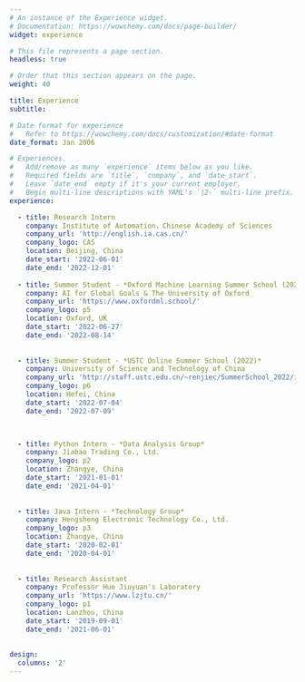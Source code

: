 ```yaml
---
# An instance of the Experience widget.
# Documentation: https://wowchemy.com/docs/page-builder/
widget: experience

# This file represents a page section.
headless: true

# Order that this section appears on the page.
weight: 40

title: Experience
subtitle:

# Date format for experience
#   Refer to https://wowchemy.com/docs/customization/#date-format
date_format: Jan 2006

# Experiences.
#   Add/remove as many `experience` items below as you like.
#   Required fields are `title`, `company`, and `date_start`.
#   Leave `date_end` empty if it's your current employer.
#   Begin multi-line descriptions with YAML's `|2-` multi-line prefix.
experience:

  - title: Research Intern
    company: Institute of Automation，Chinese Academy of Sciences
    company_url: 'http://english.ia.cas.cn/'
    company_logo: CAS
    location: Beijing, China
    date_start: '2022-06-01'
    date_end: '2022-12-01'
    
  - title: Summer Student - *Oxford Machine Learning Summer School (2022)*
    company: AI for Global Goals & The University of Oxford
    company_url: 'https://www.oxfordml.school/'
    company_logo: p5
    location: Oxford, UK 
    date_start: '2022-06-27'
    date_end: '2022-08-14'
    
      
  - title: Summer Student - *USTC Online Summer School (2022)*
    company: University of Science and Technology of China
    company_url: 'http://staff.ustc.edu.cn/~renjiec/SummerSchool_2022/index.html'
    company_logo: p6
    location: Hefei, China
    date_start: '2022-07-04'
    date_end: '2022-07-09'
      


  - title: Python Intern - *Data Analysis Group*
    company: Jiabao Trading Co., Ltd.
    company_logo: p2
    location: Zhangye, China
    date_start: '2021-01-01'
    date_end: '2021-04-01'
        
        
  - title: Java Intern - *Technology Group*
    company: Hengsheng Electronic Technology Co., Ltd. 
    company_logo: p3
    location: Zhangye, China
    date_start: '2020-02-01'
    date_end: '2020-04-01'
          
        
  - title: Research Assistant
    company: Professor Huo Jiuyuan's Laboratory
    company_url: 'https://www.lzjtu.cn/'
    company_logo: p1
    location: Lanzhou, China
    date_start: '2019-09-01'
    date_end: '2021-06-01'
  
  
design:
  columns: '2'
---
```

